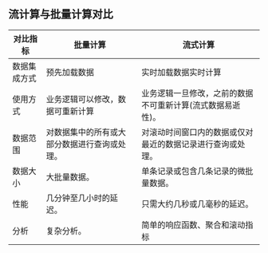 ## 流计算与批量计算对比<br>
|对比指标|批量计算|流式计算|
|---|---|---|
数据集成方式|预先加载数据|实时加载数据实时计算
使用方式|业务逻辑可以修改，数据可重新计算|业务逻辑一旦修改，之前的数据不可重新计算(流式数据易逝性)。
数据范围|对数据集中的所有或大部分数据进行查询或处理。|对滚动时间窗口内的数据或仅对最近的数据记录进行查询或处理。
数据大小|大批量数据。|单条记录或包含几条记录的微批量数据。
性能|几分钟至几小时的延迟。|只需大约几秒或几毫秒的延迟。
分析|复杂分析。|简单的响应函数、聚合和滚动指标